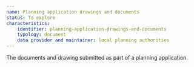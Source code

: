 ```yaml
---
name: Planning application drawings and documents
status: To explore
characteristics:
    identifier: planning-application-drawings-and-documents
    typology: document
    data provider and maintainer: local planning authorities
---
```


The documents and drawing submitted as part of a planning application.
